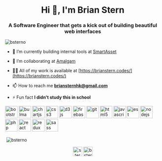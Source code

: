 <h1 align="center">Hi 👋, I'm Brian Stern</h1>
<h3 align="center">A Software Engineer that gets a kick out of building beautiful web interfaces</h3>

<p align="left"> <img src="https://komarev.com/ghpvc/?username=bsterno" alt="bsterno" /> </p>

- 🔭 I’m currently building internal tools at [SmartAsset](https://smartasset.com/)

- 👯 I’m collaborating at [Amalgam](https://www.amalgam.co/)

- 👨‍💻 All of my work is available at [https://brianstern.codes/](https://brianstern.codes/)

- 📫 How to reach me **briansternhk@gmail.com**

- ⚡ Fun fact **I didn't study this in school**

<p align="left"><img src="https://devicons.github.io/devicon/devicon.git/icons/bootstrap/bootstrap-plain.svg" alt="bootstrap" width="40" height="40"/> <img src="https://raw.githubusercontent.com/gilbarbara/logos/804dc257b59e144eaca5bc6ffd16949752c6f789/logos/bulma.svg" alt="bulma" width="40" height="40"/> <img src="https://www.chartjs.org/media/logo-title.svg" alt="chartjs" width="40" height="40"/> <img src="https://devicons.github.io/devicon/devicon.git/icons/css3/css3-original-wordmark.svg" alt="css3" width="40" height="40"/> <img src="https://devicons.github.io/devicon/devicon.git/icons/d3js/d3js-original.svg" alt="d3js" width="40" height="40"/> <img src="https://www.vectorlogo.zone/logos/firebase/firebase-icon.svg" alt="firebase" width="40" height="40"/> <img src="https://www.vectorlogo.zone/logos/git-scm/git-scm-icon.svg" alt="git" width="40" height="40"/> <img src="https://devicons.github.io/devicon/devicon.git/icons/html5/html5-original-wordmark.svg" alt="html5" width="40" height="40"/> <img src="https://devicons.github.io/devicon/devicon.git/icons/javascript/javascript-original.svg" alt="javascript" width="40" height="40"/> <img src="https://i.ibb.co/Yj6p14L/jest.png" alt="jest" width="40" height="40"/> <img src="https://devicons.github.io/devicon/devicon.git/icons/nodejs/nodejs-original-wordmark.svg" alt="nodejs" width="40" height="40"/> <img src="https://devicons.github.io/devicon/devicon.git/icons/php/php-original.svg" alt="php" width="40" height="40"/> <img src="https://devicons.github.io/devicon/devicon.git/icons/react/react-original-wordmark.svg" alt="react" width="40" height="40"/> <img src="https://devicons.github.io/devicon/devicon.git/icons/redux/redux-original.svg" alt="redux" width="40" height="40"/> <img src="https://devicons.github.io/devicon/devicon.git/icons/sass/sass-original.svg" alt="sass" width="40" height="40"/></p>

<p>&nbsp;<img align="center" src="https://github-readme-stats.vercel.app/api?username=bsterno&show_icons=true" alt="bsterno" /></p>

<p align="center">
<a href="https://linkedin.com/in/sternbrian" target="blank"><img align="center" src="https://cdn.jsdelivr.net/npm/simple-icons@3.0.1/icons/linkedin.svg" alt="sternbrian" height="30" width="30" /></a>
<a href="https://instagram.com/bsterno" target="blank"><img align="center" src="https://cdn.jsdelivr.net/npm/simple-icons@3.0.1/icons/instagram.svg" alt="bsterno" height="30" width="30" /></a>
</p>

